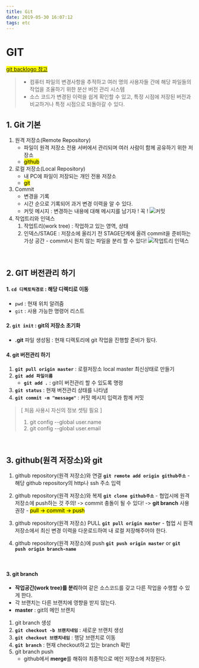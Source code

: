 ```yaml
---
title: Git
date: 2019-05-30 16:07:12
tags: etc
---
```


# GIT

<mark>[git backlogo 참고](https://backlog.com/git-tutorial/kr/intro/intro1_1.html)</mark>

> - 컴퓨터 파일의 변경사항을 추적하고 여러 명의 사용자들 간에 해당 파일들의 작업을 조율하기 위한 분산 버전 관리 시스템
> - 소스 코드가 변경된 이력을 쉽게 확인할 수 있고, 특정 시점에 저장된 버전과 비교하거나 특정 시점으로 되돌아갈 수 있다.

## 1. Git 기본

1. 원격 저장소(Remote Repository)
   - 파일이 원격 저장소 전용 서버에서 관리되며 여러 사람이 함께 공유하기 위한 저장소
   - <mark>github</mark>
2. 로컬 저장소(Local Repository)
   - 내 PC에 파일이 저장되는 개인 전용 저장소
   - <mark>git</mark>
3. Commit
   - 변경을 기록
   - 시간 순으로 기록되어 과거 변경 이력을 알 수 있다.
   - 커밋 메시지 : 변경하는 내용에 대해 메시지를 남기자 ! 꼭 !
     ![커밋](https://backlog.com/git-tutorial/kr/img/post/intro/capture_intro1_3_1.png)
4. 작업트리와 인덱스
   1. 작업트리(work tree) : 작업하고 있는 영역, 상태
   2. 인덱스/STAGE : 저장소에 올리기 전 STAGE단계에 올려 commit을 준비하는 가상 공간 - commit시 원치 않는 파일을 분리 할 수 있다!
      ![작업트리 인덱스](https://backlog.com/git-tutorial/kr/img/post/intro/capture_intro1_4_1.png)

<br>

## 2. GIT 버전관리 하기

#### 1. `cd 디렉토릭경로` : 해당 디렉티로 이동

- `pwd` : 현재 위치 알려줌
- `git` : 사용 가능한 명령어 리스트

#### 2. **`git init`** : git의 저장소 초기화

- **.git** 파일 생성됨 : 현재 디렉토리에 git 작업을 진행할 준비가 됬다.

#### 4. git 버전관리 하기

1.  **`git pull origin master`** : 로컬저장소 local master 최신상태로 만들기
2.  **`git add 파일이름`**
    - **`git add .`** : git이 버전관리 할 수 있도록 명령
3.  **`git status`** : 현재 버전관리 상태를 나타냄
4.  **`git commit -m "message"`** : 커밋 메시지 입력과 함께 커밋

> [ 처음 사용시 자신의 정보 셋팅 필요 ]
>
> 1. git config --global user.name
> 2. git config --global user.email

<br>

## 3. github(원격 저장소)와 git

1. github repository(원격 저장소)와 연결
   **`git remote add origin github주소`** - 해당 github repository의 http나 ssh 주소 입력

2. github repository(원격 저장소)와 복제
   **`git clone github주소`** - 협업시에 원격 저장소에 push하는 것 주의! -> commit 충돌이 될 수 있다! -> **git branch** 사용 권장 - <mark>pull -> commit -> push</mark>
3. github repository(원격 저장소) PULL
   **`git pull origin master`** - 협업 시 원격 저장소에서 최신 변경 이력을 다운로드하여 내 로컬 저장해주어야 한다.

4. github repository(원격 저장소)에 push
   **`git push origin master`** or **`git push origin branch-name`**

<br>

#### 3. git branch

- **작업공간(work tree)를 분리**하여 같은 소스코드를 갖고 다른 작업을 수행할 수 있게 한다.
- 각 브랜치는 다른 브랜치에 영향을 받지 않는다.
- **master** : git의 메인 브랜치

1. git branch 생성
1. **`git checkout -b 브랜치네임`** : 새로운 브랜치 생성
1. **`git checkout 브랜치네임`** : 행당 브랜치로 이동
1. **`git branch`** : 현재 checkout하고 있는 branch 확인
1. git branch push
   - github에서 **merge**를 해줘야 최종적으로 메인 저장소에 저장된다.

